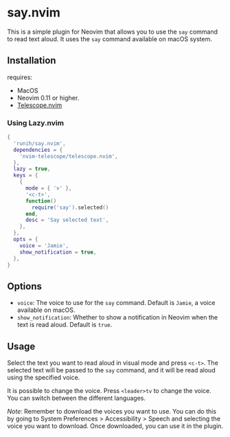 # say.nvim

This is a simple plugin for Neovim that allows you to use the `say` command to read text aloud.
It uses the `say` command available on macOS system.

## Installation

requires:

- MacOS
- Neovim 0.11 or higher.
- [Telescope.nvim](https://github.com/nvim-telescope/telescope.nvim)

### Using Lazy.nvim

```lua
{
  'runih/say.nvim',
  dependencies = {
    'nvim-telescope/telescope.nvim',
  },
  lazy = true,
  keys = {
    {
      mode = { 'v' },
      '<c-t>',
      function()
        require('say').selected()
      end,
      desc = 'Say selected text',
    },
  },
  opts = {
    voice = 'Jamie',
    show_notification = true,
  },
}
```

## Options

- `voice`: The voice to use for the `say` command. Default is `Jamie`, a voice available on macOS.
- `show_notification`: Whether to show a notification in Neovim when the text is read aloud. Default is `true`.

## Usage

Select the text you want to read aloud in visual mode and press `<c-t>`. The selected text will be
passed to the `say` command, and it will be read aloud using the specified voice.

It is possible to change the voice. Press `<leader>tv` to change the voice. You can switch between the different languages.

*Note*: Remember to download the voices you want to use. You can do this by going to System Preferences > Accessibility > Speech
and selecting the voice you want to download. Once downloaded, you can use it in the plugin.
